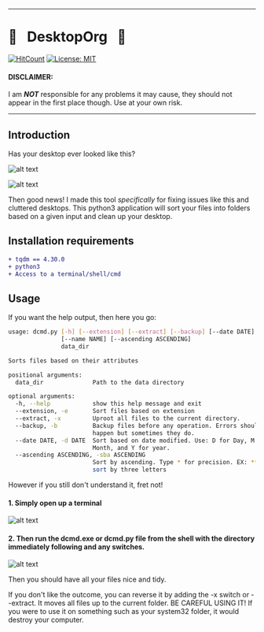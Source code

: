 ------------------------------------------------------------------------

# :file_folder: &nbsp; DesktopOrg &nbsp; :file_folder:

[![HitCount](http://hits.dwyl.io/saleguas/desktoporganizer.svg)](http://hits.dwyl.io/saleguas/desktoporganizer) [![License: MIT](https://img.shields.io/badge/License-MIT-yellow.svg)](https://opensource.org/licenses/MIT) 

#### DISCLAIMER:
I am ***NOT*** responsible for any problems it may cause, they should not appear in the first place though. Use at your own risk.

------------------------------------------------------------------------

## Introduction

Has your desktop ever looked like this?

![alt text](https://lureofmac.com/wp-content/uploads/2013/12/for-a-faster-mac.jpg)

![alt text](http://gcpcafe.com/wp-content/uploads/2013/05/cluttered-dessktop.jpg?w=300)

Then good news! I made this tool *specifically* for fixing issues like this and cluttered desktops. This python3 application will sort your files into folders based on a given input and clean up your desktop.

## Installation requirements

```diff
+ tqdm == 4.30.0
+ python3
+ Access to a terminal/shell/cmd
```
## Usage

If you want the help output, then here you go:
```bash
usage: dcmd.py [-h] [--extension] [--extract] [--backup] [--date DATE]
               [--name NAME] [--ascending ASCENDING]
               data_dir

Sorts files based on their attributes

positional arguments:
  data_dir              Path to the data directory

optional arguments:
  -h, --help            show this help message and exit
  --extension, -e       Sort files based on extension
  --extract, -x         Uproot all files to the current directory.
  --backup, -b          Backup files before any operation. Errors should not
                        happen but sometimes they do.
  --date DATE, -d DATE  Sort based on date modified. Use: D for Day, M for
                        Month, and Y for year.
  --ascending ASCENDING, -sba ASCENDING
                        Sort by ascending. Type * for precision. EX: *** would
                        sort by three letters

```

However if you still don't understand it, fret not!

#### 1. Simply open up a terminal
![alt text](https://github.com/saleguas/desktoporganizer/blob/master/images/opencmd.gif)

#### 2. Then run the dcmd.exe or dcmd.py file from the shell with the directory immediately following and any switches.
![alt text](https://github.com/saleguas/desktoporganizer/blob/master/images/go.gif)

Then you should have all your files nice and tidy.

If you don't like the outcome, you can reverse it by adding the -x switch or --extract. It moves all files up to the current folder. BE CAREFUL USING IT! If you were to use it on something such as your system32 folder, it would destroy your computer.





